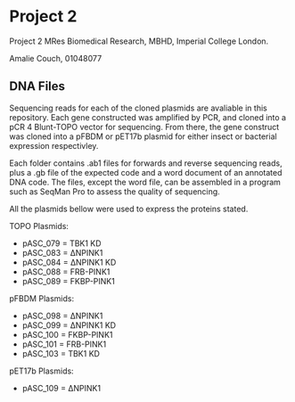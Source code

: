 # Project 2
Project 2 MRes Biomedical Research, MBHD, Imperial College London.

Amalie Couch, 01048077

DNA Files
---------------
Sequencing reads for each of the cloned plasmids are avaliable in this repository. Each gene constructed was amplified by PCR, and cloned into a pCR 4 Blunt-TOPO vector for sequencing. From there, the gene construct was cloned into a pFBDM or pET17b plasmid for either insect or bacterial expression respectivley. 

Each folder contains .ab1 files for forwards and reverse sequencing reads, plus a .gb file of the expected code and a word document of an annotated DNA code. The files, except the word file, can be assembled in a program such as SeqMan Pro to assess the quality of sequencing. 

All the plasmids bellow were used to express the proteins stated. 

TOPO Plasmids:
* pASC_079 = TBK1 KD
* pASC_083 = ∆NPINK1
* pASC_084 = ∆NPINK1 KD
* pASC_088 = FRB-PINK1
* pASC_089 = FKBP-PINK1

pFBDM Plasmids:
* pASC_098 = ∆NPINK1
* pASC_099 = ∆NPINK1 KD
* pASC_100 = FKBP-PINK1
* pASC_101 = FRB-PINK1
* pASC_103 = TBK1 KD

pET17b Plasmids:
* pASC_109 = ∆NPINK1

